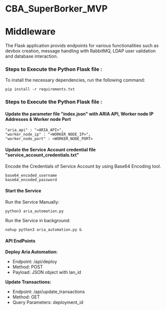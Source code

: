 # CBA_SuperBorker_MVP

# Middleware
The Flask application provids endpoints for various functionalities such as devbox creation, message handling with RabbitMQ, LDAP user validation and database interaction.

### Steps to Execute the Python Flask file :
To install the necessary dependencies, run the following command:

    pip install -r requirements.txt
    


### Steps to Execute the Python Flask file :

#### Update the parameter file "index.json" with ARIA API, Worker node IP Addresses & Worker node Port

    "aria_api" : "<ARIA_API>",
    "worker_node_ip" : "<WORKER_NODE_IP>",
    "worker_node_port" : <WORKER_NODE_PORT>

#### Update the Service Account credential file "service_account_credentials.txt"
Encode the Credentials of Service Account by using Base64 Encoding tool.

    base64_encoded_username
    base64_encoded_password

#### Start the Service 
Run the Service Manually:

    python3 aria_automation.py

Run the Service in background:

    nohup python3 aria_automation.py &

#### API EndPoints 
**Deploy Aria Automation:**
- Endpoint: /api/deploy
- Method: POST
- Payload: JSON object with lan_id

**Update Transactions:**
- Endpoint: /api/update_transactions
- Method: GET
- Query Parameters: deployment_id
